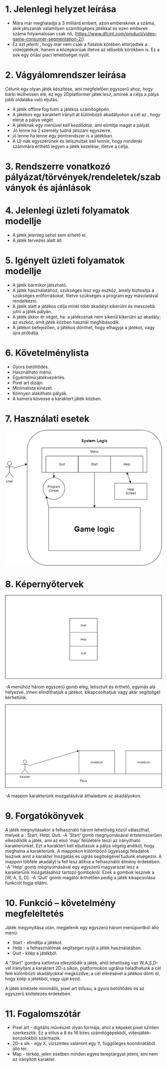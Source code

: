 # 1. Jelenlegi helyzet leírása
 - Mára már meghaladja a 3 milliárd embert, azon embereknek a száma, 
akik játszanak valamilyen számítógépes játékkal és ezen emberek száma folyamatosan csak nő,
(https://www.dfcint.com/product/video-game-consumer-segmentation-2/).
- Ez azt jelenti , hogy már nem csak a fiatalok körében elterjedtek a videójátékok,
hanem a középkorúak illetve az idősebb körökben is. Ez a sok egy óriási piaci lehetőséget nyúlt.

# 2. Vágyálomrendszer leírása
 Célunk egy olyan játék készítése, ami megfelelően egyszerű ahoz, hogy bárki leülhessen elé, ez egy 2Dplatformer játék lesz, aminek a célja a pálya jobb oldalába való eljutás.
- A játék offline fog futni a játékos számítógépén.
- A jákékos egy karaktert irányít át különböző akadályokon a cél az , hogy elérje a pálya végét.
- A játéknak egy menüvel kell kezdődnie, ami elintítja magát a pályát.
- Jó lenne ha 2 személy tudná játszani egyszerre.
- jó lenne ha lenne egy pontrendszer is a játékban. 
- A UI-nak egyszerűnek és letisztultak kell lennie, hogy mindenki számmára érthető legyen a játék kezelése, illetve a célja.

# 3. Rendszerre vonatkozó pályázat/törvények/rendeletek/szabványok és ajánlások

# 4. Jelenlegi üzleti folyamatok modellje

- A játék jelenleg sehol sem érhető el.
- A játék tervezés alatt áll.

# 5. Igényelt üzleti folyamatok modellje

- A játék bármikor játszható.
- A játék használatához, szükséges lesz egy eszkőz, amely biztosítja a szükséges erőforrásokat. Illetve szükséges a program egy másolatával rendelkezni.
- A játék alatt a játékos célja minél több akadályt kikerülni és messzebb jutni a játék pályán.
- A játék akkor ér véget, ha: a játékosnak nem sikerül kikerülni az akadály; az eszköz, amit játék közben használ meghibásodik.
- A játékot befejezően, a játékos dönthet, hogy elhagyja a játékot, vagy újra próbálja.

# 6. Követelménylista

- Gyors betöltődés.
- Használható menü.
- Egyértelmű játékvezérlés.
- Pixel art dizájn.
- Minimalista kinézet.
- Könnyen alakítható pályák.
- A kamera kövesse a karaktert játék közben.

# 7. Használati esetek

![Diagram](Diagram.png)

# 8. Képernyőtervek

![menu](menu.png)

  -A menühöz három egyszerű gomb elég, letisztult és érthető, egymás alá helyezve. Innen elindíthatjuk a játékot, kikapcsolhatjuk vagy akár segítséget kérhetünk.

![Map](Map.png)

  -A mappon karakterünk mozgatásával áthaladunk az akadályokon. 

# 9. Forgatókönyvek

A játék megnyitásakor a felhasználó három lehetőség közűl választhat, melyek a : Start; Help; Quit. 
  -A 'Start' gomb megnyomásával értelemszerűen elkezdődik a játék, ami az első 'map' felületére teszi az irányítható karakterünket. Ezt a karaktert kell eljuttasuk a pálya végéig anélkűl, hogy meghalna a karakterünk. A mappokon külömböző ügyességi feladatok lesznek amit a karakter mozgatás és ugrás segítségével tudunk elvégezni. A mappon töbféle akadályt is fell lesz állítva a felhasználói élmény érdekében.  
  -A 'Help' gomb megnyomásával egy egyszerű magyarázat lesz a karakterünk mozgatásához tartozó gombokról. Ezek a gombok lesznek a [W, A, S, D].
  -A 'Quit' gomb magától érthetően pedig a játék kikapcsolása funkciót fogja ellátni. 


# 10. Funkció – követelmény megfeleltetés

Játék megynyitása után, megjelenik egy egyszerü három menüpontból álló menü:

- Start - elindítja a játékot.
- Help - a felhasználónak segítséget nyújt a játék használatában.
- Quit - kilép a játékból.

A "Start" gombra kattintva elkezdődik a játék, ahol lehetőség van W,A,S,D-vel irányítani a karaktert 2D-s síkon, 
platformokon ugrálva haladhatunk a cél felé különböző akadályokkal megküzdve, a cél elérésével a játékos dönti el, 
hogy kilép a jétékból, vagy újat kezd.

A játék kinézete minimális, pixel art stílusu, a gyors betöltődés és az egyszerű kivitelezés érdekében.

# 11. Fogalomszótár

- Pixel art - digitális művészet olyan formája, ahol a képeket pixel szinten szerkesztik. Ez a stílus a 8 és 16 bites számítógépekből, videojáték-konzolokból
származik.
- 2D-s sík - egy X, vízszintes valamint egy Y, függőleges koordinátából álló tér.
- Map - térkép, jelen esetben minden egyes tereptárgyat jelent, ami nem az irányított karakter.
